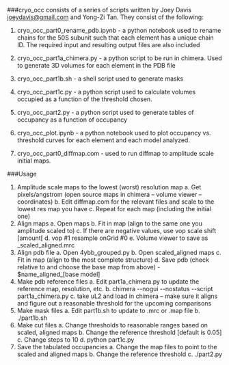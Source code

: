 
###cryo_occ consists of a series of scripts written by Joey Davis <joeydavis@gmail.com> and Yong-Zi Tan. They consist of the following:

1) cryo_occ_part0_rename_pdb.ipynb - a python notebook used to rename chains for the 50S subunit such that each element has a unique chain ID. The required input and resulting output files are also included

2) cryo_occ_part1a_chimera.py - a python script to be run in chimera. Used to generate 3D volumes for each element in the PDB file

3) cryo_occ_part1b.sh - a shell script used to generate masks

4) cryo_occ_part1c.py - a python script used to calculate volumes occupied as a function of the threshold chosen.

5) cryo_occ_part2.py - a python script used to generate tables of occupancy as a function of occupancy

6) cryo_occ_plot.ipynb - a python notebook used to plot occupancy vs. threshold curves for each element and each model analyzed.

7) cryo_occ_part0_diffmap.com - used to run diffmap to amplitude scale initial maps.

###Usage
1.	Amplitude scale maps to the lowest (worst) resolution map
    a.	  Get pixels/angstrom (open source maps in chimera – volume viewer – coordinates)
    b.	Edit diffmap.com for the relevant files and scale to the lowest res map you have
    c.	Repeat for each map (including the initial one)
2.	Align maps
    a.	Open maps
    b.	Fit in map (align to the same one you amplitude scaled to)
    c.	If there are negative values, use vop scale shift [amount[
    d.	vop #1 resample onGrid #0
    e.	Volume viewer to save as _scaled_aligned.mrc
3.	Align pdb file
    a.	Open 4ybb_grouped.py
    b.	Open scaled_aligned maps
    c.	Fit in map (align to the most complete structure)
    d.	Save pdb (check relative to and choose the base map from above) - $name_aligned_[base model]
4.	Make pdb reference files
    a.	Edit part1a_chimera.py to update the reference map, resolution, etc.
    b.	chimera --nogui --nostatus --script part1a_chimera.py
    c.	take uL2 and load in chimera – make sure it aligns and figure out a reasonable threshold for the upcoming comparisons
5.	Make mask files
    a.	Edit part1b.sh to update to .mrc or .map file
    b.	./part1b.sh
6.	Make cut files
    a.	Change thresholds to reasonable ranges based on scaled, aligned maps
    b.	Change the reference threshold [default is 0.05]
    c.	Change steps to 10
    d.	python part1c.py
7.	Save the tabulated occupancies
    a.	Change the map files to point to the scaled and aligned maps
    b.	Change the reference threshold 
    c.	./part2.py

